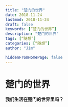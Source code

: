 ```yaml
---
title: "楚门的世界"
date: 2018-11-24
lastmod: 2018-11-24
draft: false
keywords: [“楚门的世界”]
description: "楚门的世界"
tags: [“随想”]
categories: [“随想”]
author: "Jim"

hiddenFromHomePage: false
---
```


# 楚门的世界
**我们生活在楚门的世界里吗？**
